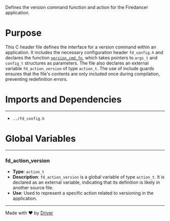 <!--------------------------------------------------------------------------------->
<!-- IMPORTANT: This file is auto-generated by Driver (https://driver.ai). -------->
<!-- Manual edits may be overwritten on future commits. --------------------------->
<!--------------------------------------------------------------------------------->

Defines the version command function and action for the Firedancer application.

# Purpose
This C header file defines the interface for a version command within an application. It includes the necessary configuration header `fd_config.h` and declares the function [`version_cmd_fn`](<#version_cmd_fn>), which takes pointers to `args_t` and `config_t` structures as parameters. The file also declares an external variable `fd_action_version` of type `action_t`. The use of include guards ensures that the file's contents are only included once during compilation, preventing redefinition errors.
# Imports and Dependencies

---
- `../fd_config.h`


# Global Variables

---
### fd\_action\_version
- **Type**: ``action_t``
- **Description**: `fd_action_version` is a global variable of type `action_t`. It is declared as an external variable, indicating that its definition is likely in another source file.
- **Use**: Used to represent a specific action related to versioning in the application.



---
Made with ❤️ by [Driver](https://www.driver.ai/)